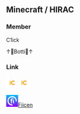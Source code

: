 ## Minecraft / HIRAC

### Member

C1ick

↑🤣Botti🤣↑

### Link
![あいこそ](./Assets/hirac.jpeg)[![あいこそ](./Assets/hirac.jpeg)](https://hiracmc.github.io/hirac.github.io/)

![あいこそ](./Assets/fiicen.jpeg)[Fiicen](https://fiicen.jp/field/hirac)
